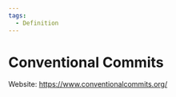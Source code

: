 ```yaml
---
tags:
  - Definition
---
```

# Conventional Commits

Website: <https://www.conventionalcommits.org/>
